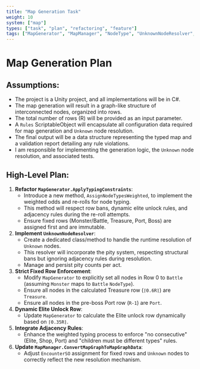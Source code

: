 ```yaml
---
title: "Map Generation Task"
weight: 10
system: ["map"]
types: ["task", "plan", "refactoring", "feature"]
tags: ["MapGenerator", "MapManager", "NodeType", "UnknownNodeResolver", "Rules"]
---
```


# Map Generation Plan

## Assumptions:
*   The project is a Unity project, and all implementations will be in C#.
*   The map generation will result in a graph-like structure of interconnected nodes, organized into rows.
*   The total number of rows (R) will be provided as an input parameter.
*   A `Rules` ScriptableObject will encapsulate all configuration data required for map generation and `Unknown` node resolution.
*   The final output will be a data structure representing the typed map and a validation report detailing any rule violations.
*   I am responsible for implementing the generation logic, the `Unknown` node resolution, and associated tests.

## High-Level Plan:
1.  **Refactor `MapGenerator.ApplyTypingConstraints`**:
    *   Introduce a new method, `AssignNodeTypesWeighted`, to implement the weighted odds and re-rolls for node typing.
    *   This method will respect row bans, dynamic elite unlock rules, and adjacency rules during the re-roll attempts.
    *   Ensure fixed rows (Monster/Battle, Treasure, Port, Boss) are assigned first and are immutable.
2.  **Implement `UnknownNodeResolver`**:
    *   Create a dedicated class/method to handle the runtime resolution of `Unknown` nodes.
    *   This resolver will incorporate the pity system, respecting structural bans but ignoring adjacency rules during resolution.
    *   Manage and persist pity counts per act.
3.  **Strict Fixed Row Enforcement**:
    *   Modify `MapGenerator` to explicitly set all nodes in Row 0 to `Battle` (assuming `Monster` maps to `Battle` `NodeType`).
    *   Ensure all nodes in the calculated Treasure row (`⌈0.6R⌉`) are `Treasure`.
    *   Ensure all nodes in the pre-boss Port row (`R-1`) are `Port`.
4.  **Dynamic Elite Unlock Row**:
    *   Update `MapGenerator` to calculate the Elite unlock row dynamically based on `⌈0.35R⌉`.
5.  **Integrate Adjacency Rules**:
    *   Enhance the weighted typing process to enforce "no consecutive" (Elite, Shop, Port) and "children must be different types" rules.
6.  **Update `MapManager.ConvertMapGraphToMapGraphData`**:
    *   Adjust `EncounterSO` assignment for fixed rows and `Unknown` nodes to correctly reflect the new resolution mechanism.
